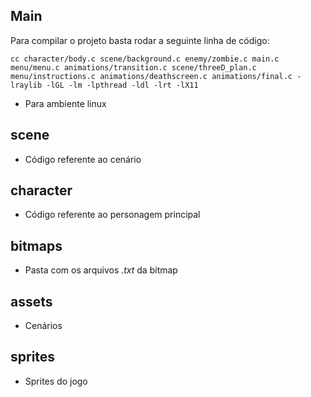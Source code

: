 ## Main

Para compilar o projeto basta rodar a seguinte linha de código:

```
cc character/body.c scene/background.c enemy/zombie.c main.c menu/menu.c animations/transition.c scene/threeD_plan.c menu/instructions.c animations/deathscreen.c animations/final.c -lraylib -lGL -lm -lpthread -ldl -lrt -lX11
```

- Para ambiente linux

## scene

- Código referente ao cenário

## character

- Código referente ao personagem principal

## bitmaps

- Pasta com os arquivos _.txt_ da bitmap

## assets

- Cenários

## sprites

- Sprites do jogo

